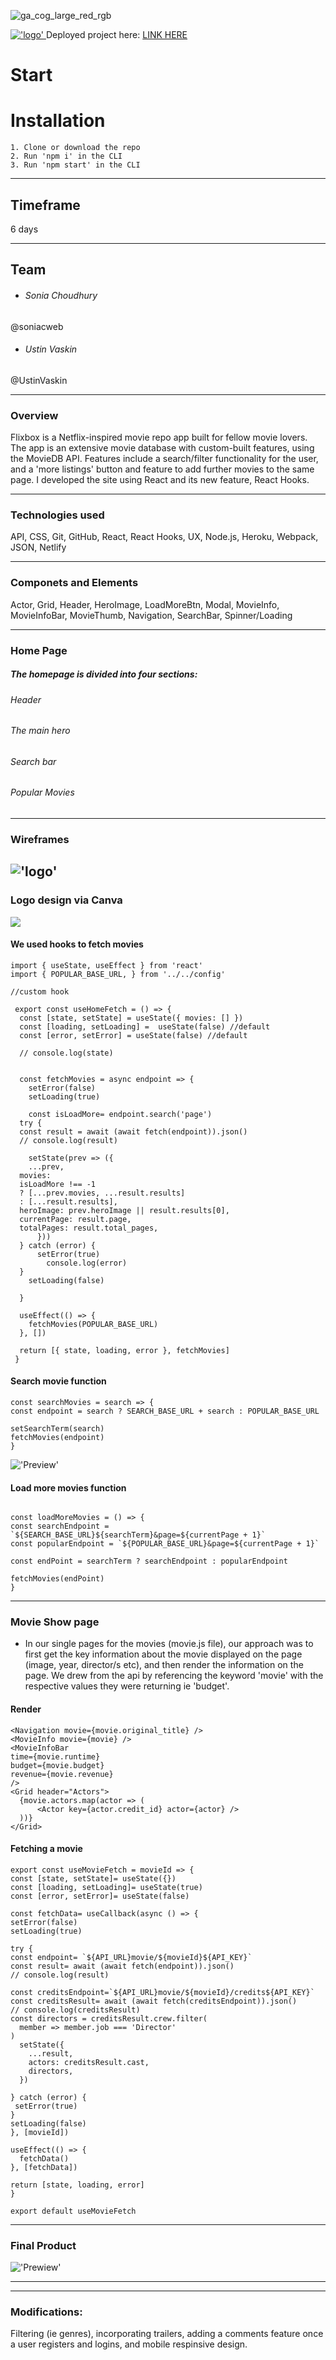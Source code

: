 
![ga_cog_large_red_rgb](https://cloud.githubusercontent.com/assets/40461/8183776/469f976e-1432-11e5-8199-6ac91363302b.png)

<a href="https://eager-hugle-536a1d.netlify.com/">!['logo'](https://i.imgur.com/NxznUKA.png ) </a>
Deployed project here: 
<a href="https://eager-hugle-536a1d.netlify.com/">LINK HERE</a>

# Start 
# Installation
    1. Clone or download the repo
    2. Run 'npm i' in the CLI
    3. Run 'npm start' in the CLI
---
## Timeframe
6 days

---

## Team

* ###### Sonia Choudhury 
@soniacweb
* ###### Ustin Vaskin 
@UstinVaskin

---
### Overview 

Flixbox is a Netflix-inspired movie repo app built for fellow movie lovers. The app is an extensive movie database with custom-built features, using the MovieDB API. Features include a search/filter functionality for the user, and a 'more listings' button and feature to add further movies to the same page. I developed the site using React and its new feature, React Hooks.


---
### Technologies used

API, CSS, Git, GitHub, React, React Hooks, UX, Node.js, Heroku, Webpack, JSON, Netlify

---

### Componets and Elements

Actor, Grid, Header, HeroImage, LoadMoreBtn, Modal, MovieInfo, MovieInfoBar, MovieThumb, Navigation, SearchBar, Spinner/Loading

---

### Home Page
##### The homepage is divided into four sections: 
###### Header
###### The main hero
###### Search bar
###### Popular Movies
---

### Wireframes
!['logo'](https://i.imgur.com/WjLoP8k.png )
---

### Logo design via Canva

<img src='https://i.imgur.com/JEcHBCG.png'/>

#### We used hooks to fetch movies

```
import { useState, useEffect } from 'react'
import { POPULAR_BASE_URL, } from '../../config'

//custom hook

 export const useHomeFetch = () => {
  const [state, setState] = useState({ movies: [] })
  const [loading, setLoading] =  useState(false) //default
  const [error, setError] = useState(false) //default
  
  // console.log(state)
   
  
  const fetchMovies = async endpoint => {
    setError(false)
    setLoading(true) 

    const isLoadMore= endpoint.search('page')
  try {
  const result = await (await fetch(endpoint)).json()
  // console.log(result)
  
    setState(prev => ({
    ...prev, 
  movies: 
  isLoadMore !== -1
  ? [...prev.movies, ...result.results] 
  : [...result.results],
  heroImage: prev.heroImage || result.results[0],
  currentPage: result.page,
  totalPages: result.total_pages,
      }))
  } catch (error) {
      setError(true)
        console.log(error)
  }
    setLoading(false) 
  
  }
  
  useEffect(() => {
    fetchMovies(POPULAR_BASE_URL) 
  }, [])

  return [{ state, loading, error }, fetchMovies]
 }
 ```
#### Search movie function

```
const searchMovies = search => {
const endpoint = search ? SEARCH_BASE_URL + search : POPULAR_BASE_URL

setSearchTerm(search)
fetchMovies(endpoint)
}
```

!['Preview'](https://i.imgur.com/QUBleOU.gif)

#### Load more movies function

```

const loadMoreMovies = () => {
const searchEndpoint = `${SEARCH_BASE_URL}${searchTerm}&page=${currentPage + 1}`
const popularEndpoint = `${POPULAR_BASE_URL}&page=${currentPage + 1}`

const endPoint = searchTerm ? searchEndpoint : popularEndpoint

fetchMovies(endPoint)
}
```
--- 
### Movie Show page

- In our single pages for the movies (movie.js file), our approach was to first get the key information about the movie displayed on the page  (image, year, director/s etc), and then render the information on the page. We drew from the api by referencing the keyword 'movie' with the respective values they were returning ie 'budget'.


#### Render
```
<Navigation movie={movie.original_title} />
<MovieInfo movie={movie} />
<MovieInfoBar 
time={movie.runtime}
budget={movie.budget} 
revenue={movie.revenue}
/>
<Grid header="Actors">
  {movie.actors.map(actor => (
      <Actor key={actor.credit_id} actor={actor} /> 
  ))}
</Grid>

```
#### Fetching a movie

```
export const useMovieFetch = movieId => {
const [state, setState]= useState({})
const [loading, setLoading]= useState(true)
const [error, setError]= useState(false)

const fetchData= useCallback(async () => {
setError(false)
setLoading(true)

try {
const endpoint= `${API_URL}movie/${movieId}${API_KEY}`
const result= await (await fetch(endpoint)).json()
// console.log(result)

const creditsEndpoint=`${API_URL}movie/${movieId}/credits${API_KEY}` 
const creditsResult= await (await fetch(creditsEndpoint)).json()
// console.log(creditsResult)
const directors = creditsResult.crew.filter(
  member => member.job === 'Director'
)
  setState({
    ...result,
    actors: creditsResult.cast,
    directors,
  })

} catch (error) {
 setError(true)
} 
setLoading(false)
}, [movieId])

useEffect(() => {
  fetchData()
}, [fetchData])

return [state, loading, error]
}

export default useMovieFetch
```
---


### Final Product
!['Prewiew'](https://i.imgur.com/EsdCbP5.gif)

---
---

### Modifications:
Filtering (ie genres), incorporating trailers, adding a comments feature once a user registers and logins, and mobile respinsive design.






